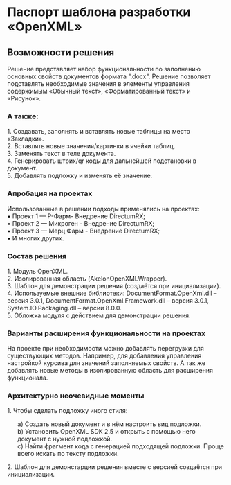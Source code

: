 <h1>Паспорт шаблона разработки «OpenXML»</h1>
<h2>Возможности решения</h2>
Решение представляет набор функциональности по заполнению основных свойств документов формата ".docx". 
Решение позволяет подставлять необходимые значения в элементы управления содержимым «Обычный текст», «Форматированный текст» и «Рисунок». 
<h3>А также:</h3>
1.	Создавать, заполнять и вставлять новые таблицы на место «Закладки».</br>
2.	Вставлять новые значения/картинки в ячейки таблиц.</br>
3.	Заменять текст в теле документа.</br>
4.	Генерировать штрих/qr коды для дальнейшей подстановки в документ.</br>
5.	Добавлять подложку и изменять её значение.</br>
<h3>Апробация на проектах</h3>
Использованные в решении подходы применялись на проектах:</br>
•	Проект 1 — Р-Фарм- Внедрение DirectumRX;</br>
•	Проект 2 — Микроген - Внедрение DirectumRX;</br>
•	Проект 3 — Мерц Фарм - Внедрение DirectumRX;</br>
•	И многих других.</br>
<h3>Состав решения</h3>
1.	Модуль OpenXML.</br>
2.	Изолированная область (AkelonOpenXMLWrapper).</br>
3.	Шаблон для демонстрации решения (создаётся при инициализации).</br>
4.	Используемые внешние библиотеки: DocumentFormat.OpenXml.dll – версия 3.0.1, DocumentFormat.OpenXml.Framework.dll – версия 3.0.1, System.IO.Packaging.dll – версии 8.0.0.</br>
5. Обложка модуля с действием для демонстрации решения.
<h3>Варианты расширения функциональности на проектах</h3>
На проекте при необходимости можно добавлять перегрузки для существующих методов. Например, для добавления управления настройкой курсива для значений заполняемых свойств. 
А так же добавлять новые методы в изолированную область для расширения функционала.
<h3>Архитектурно неочевидные моменты</h3>
1.	Чтобы сделать подложку иного стиля:</br>
 <ul>
  a)	Создать новый документ и в нём настроить вид подложки.</br>
  b)	Установить OpenXML SDK 2.5 и открыть с помощью него документ с нужной подложкой.</br>
  c)	Найти фрагмент кода с генерацией подходящей подложки. Проще всего искать по тексту подложки.
 </ul>
2. Шаблон для демонстарции решения вместе с версией создаётся при инициализации.

